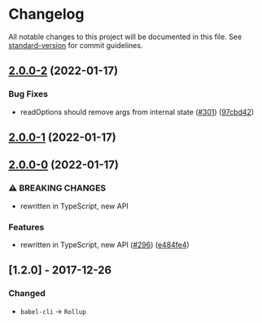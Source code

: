 # Changelog

All notable changes to this project will be documented in this file. See [standard-version](https://github.com/conventional-changelog/standard-version) for commit guidelines.

## [2.0.0-2](https://github.com/TrigenSoftware/Argue/compare/v2.0.0-1...v2.0.0-2) (2022-01-17)


### Bug Fixes

* readOptions should remove args from internal state ([#301](https://github.com/TrigenSoftware/Argue/issues/301)) ([97cbd42](https://github.com/TrigenSoftware/Argue/commit/97cbd42dfebbc5debc1a9ed34ef1a544d198a2a2))

## [2.0.0-1](https://github.com/TrigenSoftware/Argue/compare/v2.0.0-0...v2.0.0-1) (2022-01-17)

## [2.0.0-0](https://github.com/TrigenSoftware/Argue/compare/v1.2.0...v2.0.0-0) (2022-01-17)


### ⚠ BREAKING CHANGES

* rewritten in TypeScript, new API

### Features

* rewritten in TypeScript, new API ([#296](https://github.com/TrigenSoftware/Argue/issues/296)) ([e484fe4](https://github.com/TrigenSoftware/Argue/commit/e484fe48ca82249de97689a94f4e78cdcf465aff))

## [1.2.0] - 2017-12-26
### Changed
- `babel-cli` -> `Rollup`

